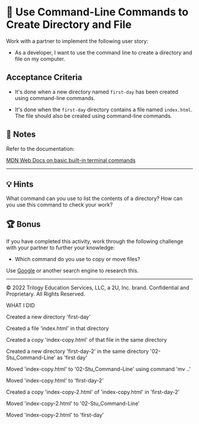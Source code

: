 # 📖 Use Command-Line Commands to Create Directory and File

Work with a partner to implement the following user story:

* As a developer, I want to use the command line to create a directory and file on my computer. 

## Acceptance Criteria

* It's done when a new directory named `first-day` has been created using command-line commands.

* It's done when the `first-day` directory contains a file named `index.html`. The file should also be created using command-line commands.

## 📝 Notes

Refer to the documentation: 

[MDN Web Docs on basic built-in terminal commands](https://developer.mozilla.org/en-US/docs/Learn/Tools_and_testing/Understanding_client-side_tools/Command_line#Basic_built-in_terminal_commands)

---

## 💡 Hints

What command can you use to list the contents of a directory? How can you use this command to check your work?

## 🏆 Bonus

If you have completed this activity, work through the following challenge with your partner to further your knowledge:

* Which command do you use to copy or move files?

Use [Google](https://www.google.com) or another search engine to research this.

---
© 2022 Trilogy Education Services, LLC, a 2U, Inc. brand. Confidential and Proprietary. All Rights Reserved.

WHAT I DID

Created a new directory 'first-day'

Created a file 'index.html' in that directory

Created a copy 'index-copy.html' of that file in the same directory 

Created a new directory 'first-day-2' in the same directory '02-Stu_Command-Line' as 'first day'

Moved 'index-copy.html' to '02-Stu_Command-Line' using command 'mv ..'

Moved 'index-copy.html' to 'first-day-2'

Created a copy 'index-copy-2.html' of 'index-copy.html' in 'first-day-2'

Moved 'index-copy-2.html' to '02-Stu_Command-Line' 

Moved 'index-copy-2.html' to 'first-day'